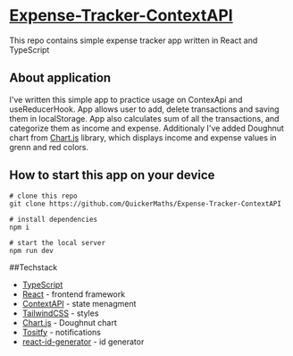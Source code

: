 # [Expense-Tracker-ContextAPI](https://quickermaths.github.io/Expense-Tracker-ContextAPI/)

This repo contains simple expense tracker app written in React and TypeScript

## About application 

I've written this simple app to practice usage on ContexApi and useReducerHook. App allows user to add, delete transactions and saving them in localStorage. 
App also calculates sum of all the transactions, and categorize them as income and expense. Additionaly I've added Doughnut chart from [Chart.js](https://www.chartjs.org/docs/latest/)
library, which displays income and expense values in grenn and red colors.

## How to start this app on your device 

```
# clone this repo 
git clone https://github.com/QuickerMaths/Expense-Tracker-ContextAPI

# install dependencies 
npm i

# start the local server 
npm run dev
```

##Techstack

* [TypeScript](https://www.typescriptlang.org/)
* [React](https://react.dev/) - frontend framework
* [ContextAPI](https://legacy.reactjs.org/docs/context.html) - state menagment
* [TailwindCSS](https://tailwindcss.com/) - styles 
* [Chart.js](https://www.chartjs.org/docs/latest/) - Doughnut chart
* [Tositfy](https://www.npmjs.com/package/react-toastify) - notifications
* [react-id-generator](https://github.com/Tomekmularczyk/react-id-generator) - id generator
